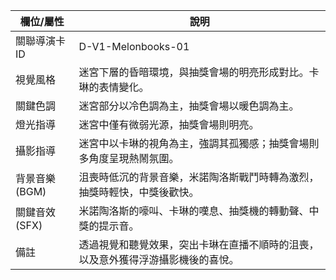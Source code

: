 | 欄位/屬性 | 說明 |
|---|---|
| 關聯導演卡ID | D-V1-Melonbooks-01 |
| 視覺風格 | 迷宮下層的昏暗環境，與抽獎會場的明亮形成對比。卡琳的表情變化。 |
| 關鍵色調 | 迷宮部分以冷色調為主，抽獎會場以暖色調為主。 |
| 燈光指導 | 迷宮中僅有微弱光源，抽獎會場則明亮。 |
| 攝影指導 | 迷宮中以卡琳的視角為主，強調其孤獨感；抽獎會場則多角度呈現熱鬧氛圍。 |
| 背景音樂 (BGM) | 沮喪時低沉的背景音樂，米諾陶洛斯戰鬥時轉為激烈，抽獎時輕快，中獎後歡快。 |
| 關鍵音效 (SFX) | 米諾陶洛斯的嚎叫、卡琳的嘆息、抽獎機的轉動聲、中獎的提示音。 |
| 備註 | 透過視覺和聽覺效果，突出卡琳在直播不順時的沮喪，以及意外獲得浮游攝影機後的喜悅。 |
